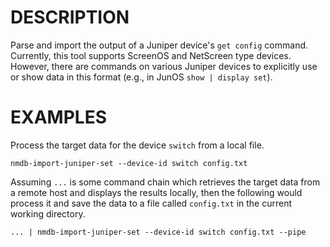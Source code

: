 DESCRIPTION
===========

Parse and import the output of a Juniper device's `get config` command.
Currently, this tool supports ScreenOS and NetScreen type devices.  However,
there are commands on various Juniper devices to explicitly use or show data in
this format (e.g., in JunOS `show | display set`).


EXAMPLES
========

Process the target data for the device `switch` from a local file.
```
nmdb-import-juniper-set --device-id switch config.txt
```

Assuming `...` is some command chain which retrieves the target data from a
remote host and displays the results locally, then the following would process
it and save the data to a file called `config.txt` in the current working
directory.
```
... | nmdb-import-juniper-set --device-id switch config.txt --pipe
```
